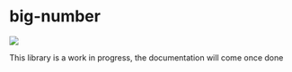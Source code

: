 # big-number

<p>
  <a href="https://codecov.io/gh/antoine-pous/bignumber.ts">
    <img src="https://codecov.io/gh/antoine-pous/bignumber.ts/branch/main/graph/badge.svg?token=K8BZU4KBOA"/>
  </a>
</p>  
This library is a work in progress, the documentation will come once done